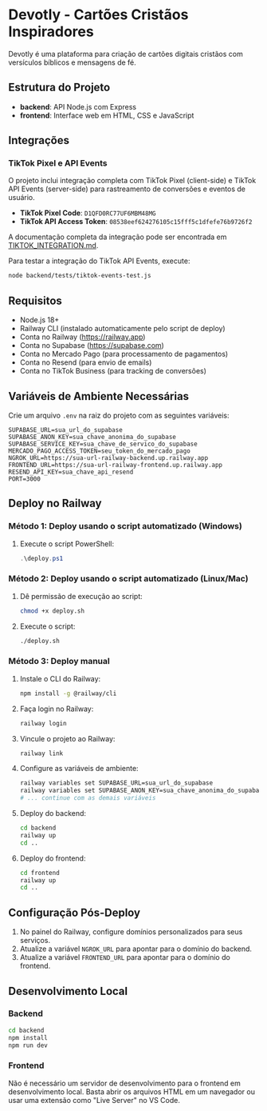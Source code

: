 # Devotly - Cartões Cristãos Inspiradores

Devotly é uma plataforma para criação de cartões digitais cristãos com versículos bíblicos e mensagens de fé.

## Estrutura do Projeto

- **backend**: API Node.js com Express
- **frontend**: Interface web em HTML, CSS e JavaScript

## Integrações

### TikTok Pixel e API Events

O projeto inclui integração completa com TikTok Pixel (client-side) e TikTok API Events (server-side) para rastreamento de conversões e eventos de usuário.

- **TikTok Pixel Code**: `D1QFD0RC77UF6MBM48MG`
- **TikTok API Access Token**: `08538eef624276105c15fff5c1dfefe76b9726f2`

A documentação completa da integração pode ser encontrada em [TIKTOK_INTEGRATION.md](TIKTOK_INTEGRATION.md).

Para testar a integração do TikTok API Events, execute:

```bash
node backend/tests/tiktok-events-test.js
```

## Requisitos

- Node.js 18+
- Railway CLI (instalado automaticamente pelo script de deploy)
- Conta no Railway (https://railway.app)
- Conta no Supabase (https://supabase.com)
- Conta no Mercado Pago (para processamento de pagamentos)
- Conta no Resend (para envio de emails)
- Conta no TikTok Business (para tracking de conversões)

## Variáveis de Ambiente Necessárias

Crie um arquivo `.env` na raiz do projeto com as seguintes variáveis:

```
SUPABASE_URL=sua_url_do_supabase
SUPABASE_ANON_KEY=sua_chave_anonima_do_supabase
SUPABASE_SERVICE_KEY=sua_chave_de_servico_do_supabase
MERCADO_PAGO_ACCESS_TOKEN=seu_token_do_mercado_pago
NGROK_URL=https://sua-url-railway-backend.up.railway.app
FRONTEND_URL=https://sua-url-railway-frontend.up.railway.app
RESEND_API_KEY=sua_chave_api_resend
PORT=3000
```

## Deploy no Railway

### Método 1: Deploy usando o script automatizado (Windows)

1. Execute o script PowerShell:

    ```powershell
    .\deploy.ps1
    ```

### Método 2: Deploy usando o script automatizado (Linux/Mac)

1. Dê permissão de execução ao script:

    ```bash
    chmod +x deploy.sh
    ```

2. Execute o script:

    ```bash
    ./deploy.sh
    ```

### Método 3: Deploy manual

1. Instale o CLI do Railway:

    ```bash
    npm install -g @railway/cli
    ```

2. Faça login no Railway:

    ```bash
    railway login
    ```

3. Vincule o projeto ao Railway:

    ```bash
    railway link
    ```

4. Configure as variáveis de ambiente:

    ```bash
    railway variables set SUPABASE_URL=sua_url_do_supabase
    railway variables set SUPABASE_ANON_KEY=sua_chave_anonima_do_supabase
    # ... continue com as demais variáveis
    ```

5. Deploy do backend:

    ```bash
    cd backend
    railway up
    cd ..
    ```

6. Deploy do frontend:

    ```bash
    cd frontend
    railway up
    cd ..
    ```

## Configuração Pós-Deploy

1. No painel do Railway, configure domínios personalizados para seus serviços.
2. Atualize a variável `NGROK_URL` para apontar para o domínio do backend.
3. Atualize a variável `FRONTEND_URL` para apontar para o domínio do frontend.

## Desenvolvimento Local

### Backend

```bash
cd backend
npm install
npm run dev
```

### Frontend

Não é necessário um servidor de desenvolvimento para o frontend em desenvolvimento local. 
Basta abrir os arquivos HTML em um navegador ou usar uma extensão como "Live Server" no VS Code.
